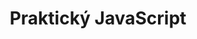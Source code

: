 ---
title: Praktický JavaScript
type: workshops
layout: slides
url: '/skoleni/prakticky-javascript/prezentace/'
---